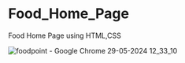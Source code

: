 # Food_Home_Page
Food Home Page using HTML,CSS

![foodpoint - Google Chrome 29-05-2024 12_33_10](https://github.com/vickyseka/Food_Home_Page/assets/155724429/d8bb49d9-8d5c-4646-b014-09daab030b2b)
